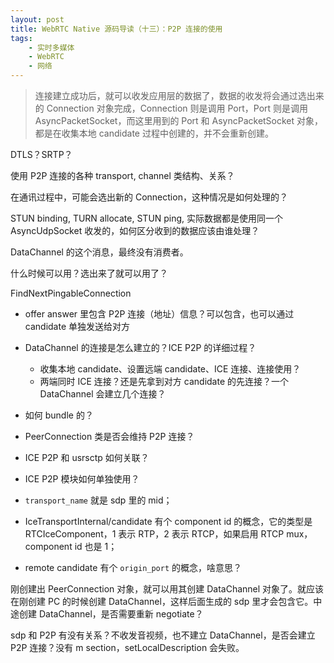 ```yaml
---
layout: post
title: WebRTC Native 源码导读（十三）：P2P 连接的使用
tags:
    - 实时多媒体
    - WebRTC
    - 网络
---
```


> 连接建立成功后，就可以收发应用层的数据了，数据的收发将会通过选出来的 Connection 对象完成，Connection 则是调用 Port，Port 则是调用 AsyncPacketSocket，而这里用到的 Port 和 AsyncPacketSocket 对象，都是在收集本地 candidate 过程中创建的，并不会重新创建。

DTLS？SRTP？

使用 P2P 连接的各种 transport, channel 类结构、关系？

在通讯过程中，可能会选出新的 Connection，这种情况是如何处理的？

STUN binding, TURN allocate, STUN ping, 实际数据都是使用同一个 AsyncUdpSocket 收发的，如何区分收到的数据应该由谁处理？

DataChannel 的这个消息，最终没有消费者。

什么时候可以用？选出来了就可以用了？

FindNextPingableConnection

+ offer answer 里包含 P2P 连接（地址）信息？可以包含，也可以通过 candidate 单独发送给对方
+ DataChannel 的连接是怎么建立的？ICE P2P 的详细过程？
  + 收集本地 candidate、设置远端 candidate、ICE 连接、连接使用？
  + 两端同时 ICE 连接？还是先拿到对方 candidate 的先连接？一个 DataChannel 会建立几个连接？
+ 如何 bundle 的？
+ PeerConnection 类是否会维持 P2P 连接？
+ ICE P2P 和 usrsctp 如何关联？
+ ICE P2P 模块如何单独使用？

+ `transport_name` 就是 sdp 里的 mid；
+ IceTransportInternal/candidate 有个 component id 的概念，它的类型是 RTCIceComponent，1 表示 RTP，2 表示 RTCP，如果启用 RTCP mux，component id 也是 1；
+ remote candidate 有个 `origin_port` 的概念，啥意思？

刚创建出 PeerConnection 对象，就可以用其创建 DataChannel 对象了。就应该在刚创建 PC 的时候创建 DataChannel，这样后面生成的 sdp 里才会包含它。中途创建 DataChannel，是否需要重新 negotiate？

sdp 和 P2P 有没有关系？不收发音视频，也不建立 DataChannel，是否会建立 P2P 连接？没有 m section，setLocalDescription 会失败。
